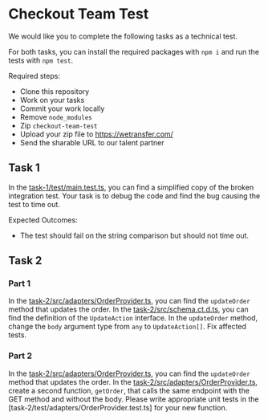 # Checkout Team Test

We would like you to complete the following tasks as a technical test.

For both tasks, you can install the required packages with `npm i` and run the tests with `npm test`.

Required steps:

- Clone this repository
- Work on your tasks
- Commit your work locally
- Remove `node_modules`
- Zip `checkout-team-test`
- Upload your zip file to https://wetransfer.com/
- Send the sharable URL to our talent partner

## Task 1

In the [task-1/test/main.test.ts](task-1/test/main.test.ts), you can find a simplified copy of the broken integration
test. Your task is to debug the code and find the bug causing the test to time out.

Expected Outcomes:

- The test should fail on the string comparison but should not time out.

## Task 2

### Part 1

In the [task-2/src/adapters/OrderProvider.ts](task-2/src/adapters/OrderProvider.ts), you can find the `updateOrder`
method that updates the order. In the [task-2/src/schema.ct.d.ts](task-2/src/schema.ct.d.ts), you can find the
definition of the `UpdateAction` interface. In the `updateOrder` method, change the `body` argument type
from `any` to `UpdateAction[]`. Fix affected tests.

### Part 2

In the [task-2/src/adapters/OrderProvider.ts](task-2/src/adapters/OrderProvider.ts), you can find the `updateOrder`
method that updates the order. In the [task-2/src/adapters/OrderProvider.ts](task-2/src/adapters/OrderProvider.ts),
create a second function, `getOrder`, that calls the same endpoint with the GET method and without the body. Please
write appropriate unit tests in the [task-2/test/adapters/OrderProvider.test.ts] for your new function.
